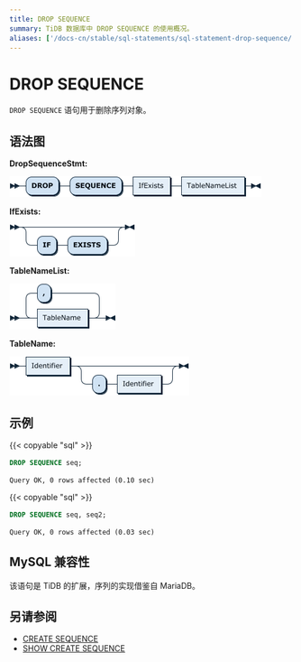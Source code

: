 ```yaml
---
title: DROP SEQUENCE
summary: TiDB 数据库中 DROP SEQUENCE 的使用概况。
aliases: ['/docs-cn/stable/sql-statements/sql-statement-drop-sequence/','/docs-cn/v4.0/sql-statements/sql-statement-drop-sequence/','/docs-cn/stable/reference/sql/statements/drop-sequence/','/docs-cn/v4.0/reference/sql/statements/drop-sequence/']
---
```


# DROP SEQUENCE

`DROP SEQUENCE` 语句用于删除序列对象。

## 语法图

**DropSequenceStmt:**

![DropSequenceStmt](/media/sqlgram/DropSequenceStmt.png)

**IfExists:**

![IfExists](/media/sqlgram/IfExists.png)

**TableNameList:**

![TableNameList](/media/sqlgram/TableNameList.png)

**TableName:**

![TableName](/media/sqlgram/TableName.png)

## 示例

{{< copyable "sql" >}}

```sql
DROP SEQUENCE seq;
```

```
Query OK, 0 rows affected (0.10 sec)
```

{{< copyable "sql" >}}

```sql
DROP SEQUENCE seq, seq2;
```

```
Query OK, 0 rows affected (0.03 sec)
```

## MySQL 兼容性

该语句是 TiDB 的扩展，序列的实现借鉴自 MariaDB。

## 另请参阅

* [CREATE SEQUENCE](/sql-statements/sql-statement-create-sequence.md)
* [SHOW CREATE SEQUENCE](/sql-statements/sql-statement-show-create-sequence.md)
